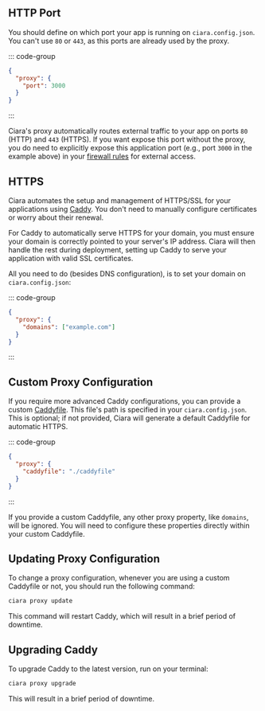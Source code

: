 ## HTTP Port

You should define on which port your app is running on `ciara.config.json`. You can't use `80` or `443`, as this ports are already used by the proxy.

::: code-group
```json [ciara.config.json]
{
  "proxy": {
    "port": 3000
  }
}
```
:::

Ciara's proxy automatically routes external traffic to your app on ports `80` (HTTP) and `443` (HTTPS). If you want expose this port without the proxy, you do need to explicitly expose this application port (e.g., port `3000` in the example above) in your [firewall rules](/firewall) for external access.

## HTTPS

Ciara automates the setup and management of HTTPS/SSL for your applications using [Caddy](https://caddyserver.com/). You don't need to manually configure certificates or worry about their renewal.

For Caddy to automatically serve HTTPS for your domain, you must ensure your domain is correctly pointed to your server's IP address. Ciara will then handle the rest during deployment, setting up Caddy to serve your application with valid SSL certificates.

All you need to do (besides DNS configuration), is to set your domain on `ciara.config.json`:

::: code-group
```json [ciara.config.json]
{
  "proxy": {
    "domains": ["example.com"]
  }
}
```
:::

## Custom Proxy Configuration

If you require more advanced Caddy configurations, you can provide a custom [Caddyfile](https://caddyserver.com/docs/caddyfile-tutorial). This file's path is specified in your `ciara.config.json`. This is optional; if not provided, Ciara will generate a default Caddyfile for automatic HTTPS.

::: code-group
```json [ciara.config.json]
{
  "proxy": {
    "caddyfile": "./caddyfile"
  }
}
```
:::

If you provide a custom Caddyfile, any other proxy property, like `domains`, will be ignored. You will need to configure these properties directly within your custom Caddyfile.

## Updating Proxy Configuration

To change a proxy configuration, whenever you are using a custom Caddyfile or not, you should run the following command:

```bash
ciara proxy update
```

This command will restart Caddy, which will result in a brief period of downtime.

## Upgrading Caddy

To upgrade Caddy to the latest version, run on your terminal:

```bash
ciara proxy upgrade
```

This will result in a brief period of downtime.
